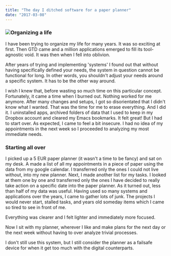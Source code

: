 ```yaml
---
title: "The day I ditched software for a paper planner"
date: "2017-03-08"
---
```


### ![](images/ny6-gti-3.jpg)Organizing a life

I have been trying to organize my life for many years. It was so exciting at first. Then GTD came and a million applications emerged to fill its tool-agnostic void. It was then when I fell into oblivion.

After years of trying and implementing 'systems' I found out that without having specifically defined your needs, the system in question cannot be functional for long. In other words, you shouldn't adjust your needs around a specific system. It has to be the other way around.

I wish I knew that, before wasting so much time on this particular concept. Fortunately, it came a time when I burned out. Nothing worked for me anymore. After many changes and setups, I got so disorientated that I didn't know what I wanted. That was the time for me to erase everything. And I did it. I uninstalled apps, archived folders of data that I used to keep in my Dropbox account and cleared my Emacs bookmarks. It felt great! But I had to start over. As expected, I came to feel a bit insecure. I had no idea of my appointments in the next week so I proceeded to analyzing my most immediate needs.

### Starting all over

I picked up a 5 EUR paper planner (it wasn't a time to be fancy) and sat on my desk. A made a list of all my appointments in a piece of paper using the data from my google calendar. I transferred only the ones I could not live without, into my new planner. Next, I made another list for my tasks. I looked at them one by one and transferred only the ones I have decided to really take action on a specific date into the paper planner. As it turned out, less than half of my data was useful. Having used so many systems and applications over the years, I came to gather lots of junk. The projects I would never start, stalled tasks, and years old someday items which I came so tired to see in front of me.

Everything was clearer and I felt lighter and immediately more focused.

Now I sit with my planner, wherever I like and make plans for the next day or the next week without having to over analyze trivial processes.

I don't still use this system, but I still consider the planner as a failsafe device for when it get too much with the digital counterparts.
